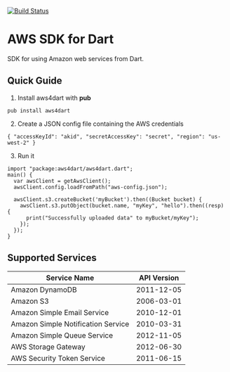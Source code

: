 [![Build Status](https://drone.io/github.com/ltackmann/aws4dart/status.png)](https://drone.io/github.com/ltackmann/aws4dart/latest)

AWS SDK for Dart
================
SDK for using Amazon web services from Dart.

Quick Guide
-----------

1. Install aws4dart with **pub**
```
pub install aws4dart
```

2. Create a JSON config file containing the AWS credentials
```
{ "accessKeyId": "akid", "secretAccessKey": "secret", "region": "us-west-2" }
```

3. Run it
```
import "package:aws4dart/aws4dart.dart";
main() {
  var awsClient = getAwsClient();
  awsClient.config.loadFromPath("aws-config.json");
  
  awsClient.s3.createBucket('myBucket').then((Bucket bucket) {
    awsClient.s3.putObject(bucket.name, "myKey", "hello").then((resp) {
      print("Successfully uploaded data" to myBucket/myKey");
    });
  });
}
```

Supported Services
------------------
<table>
  <thead>
    <th>Service Name</th>
    <th>API Version</th>
  </thead>
  <tbody>
    <!--tr>
      <td>Auto Scaling</td>
      <td>2011-01-01</td>
    </tr>
    <tr>
      <td>AWS CloudFormation</td>
      <td>2010-05-15</td>
    </tr>
    <tr>
      <td>Amazon CloudFront</td>
      <td>2012-05-05</td>
    </tr>
    <tr>
      <td>Amazon CloudWatch</td>
      <td>2010-08-01</td>
    </tr>
    <tr>
      <td>Amazon CloudSearch</td>
      <td>2011-02-01</td>
    </tr>
    <tr>
      <td>AWS Data Pipeline</td>
      <td>2012-10-29</td>
    </tr>
    <tr>
      <td>AWS Direct Connect</td>
      <td>2012-10-25</td>
    </tr-->
    <tr>
      <td>Amazon DynamoDB</td>
      <td>2011-12-05</td>
    </tr>
    <!--tr>
      <td>Amazon Elastic Compute Cloud</td>
      <td>2012-12-01</td>
    </tr>
    <tr>
      <td>Amazon ElastiCache</td>
      <td>2012-11-15</td>
    </tr>
    <tr>
      <td>Amazon Glacier</td>
      <td>2012-06-01</td>
    </tr>
    <tr>
      <td>Amazon Route 53</td>
      <td>2012-12-12</td>
    </tr>
    <tr>
      <td>AWS Elastic Beanstalk</td>
      <td>2010-12-01</td>
    </tr>
    <tr>
      <td>Elastic Load Balancing</td>
      <td>2012-06-01</td>
    </tr>
    <tr>
      <td>Amazon Elastic MapReduce</td>
      <td>2009-03-31</td>
    </tr>
    <tr>
      <td>Amazon Elastic Transcoder</td>
      <td>2012-09-25</td>
    </tr>
    <tr>
      <td>AWS Identity and Access Management</td>
      <td>2010-05-08</td>
    </tr>
    <tr>
      <td>AWS Import/Export</td>
      <td>2010-06-01</td>
    </tr>
    <tr>
      <td>AWS OpsWorks</td>
      <td>2013-02-18</td>
    </tr>
    <tr>
      <td>Amazon Relational Database Service (Beta)</td>
      <td>2012-07-31</td>
    </tr>
    <tr>
      <td>Amazon Redshift</td>
      <td>2012-12-01</td>
    </tr-->
    <tr>
      <td>Amazon S3</td>
      <td>2006-03-01</td>
    </tr>
    <!--tr>
      <td>Amazon SimpleDB</td>
      <td>2009-04-15</td>
    </tr>
    <tr>
      <td>Amazon Simple Workflow Service</td>
      <td>2012-01-25</td>
    </tr>
    <tr>
      <!-- TODO next -->
      <td>Amazon Simple Email Service</td>
      <td>2010-12-01</td>
    </tr>
    <tr>
      <td>Amazon Simple Notification Service</td>
      <td>2010-03-31</td>
    </tr>
    <tr>
      <!-- TODO next -->
      <td>Amazon Simple Queue Service</td>
      <td>2012-11-05</td>
    </tr>
    <tr>
      <td>AWS Storage Gateway</td>
      <td>2012-06-30</td>
    </tr>
    <tr>
       <!-- TODO likely a part of DynamoDB -->
      <td>AWS Security Token Service</td>
      <td>2011-06-15</td>
    </tr-->
  </tbody>
</table>

